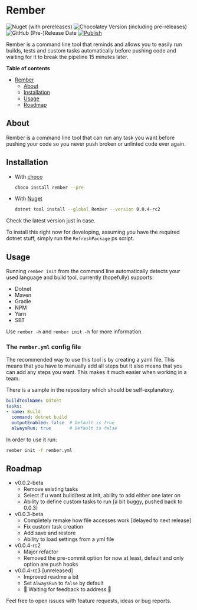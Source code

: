 # Rember

![Nuget (with prereleases)](https://img.shields.io/nuget/vpre/rember) ![Chocolatey Version (including pre-releases)](https://img.shields.io/chocolatey/v/rember?include_prereleases) ![GitHub (Pre-)Release Date](https://img.shields.io/github/release-date-pre/AntoniosBarotsis/rember) [![Publish](https://github.com/AntoniosBarotsis/Rember/actions/workflows/publish.yml/badge.svg)](https://github.com/AntoniosBarotsis/Rember/actions/workflows/publish.yml)

Rember is a command line tool that reminds and allows you to easily run builds, tests and custom tasks automatically
before
pushing code and waiting for it to break the pipeline 15 minutes later.

**Table of contents**

- [Rember](#rember)
    - [About](#about)
    - [Installation](#installation)
    - [Usage](#usage)
    - [Roadmap](#roadmap)

## About

Rember is a command line tool that can run any task you want before pushing your code so you never push broken or unlinted code ever again.

## Installation

- With [choco](https://community.chocolatey.org/packages/Rember)
  ```sh
  choco install rember --pre
  ```

- With [Nuget](https://www.nuget.org/packages/Rember/)
  ```sh
  dotnet tool install --global Rember --version 0.0.4-rc2
  ```

Check the latest version just in case.

To install this right now for developing, assuming you have the required dotnet stuff, simply run the `RefreshPackage`
ps script.

## Usage

Running `rember init` from the command line automatically detects your used language and build tool, currently (hopefully) supports:

- Dotnet
- Maven
- Gradle
- NPM
- Yarn
- SBT

Use `rember -h` and `rember init -h` for more information.

### The `rember.yml` config file

The recommended way to use this tool is by creating a yaml file. This means that you have to manually add all
steps but it also means that you can add any steps you want. This makes it much easier when working in a team.

There is a sample in the repository which should be self-explanatory. 

```yml
buildToolName: Dotnet
tasks:
- name: Build
  command: dotnet build
  outputEnabled: false  # Default is true
  alwaysRun: true       # Default is false
```

In order to use it run:

```sh
rember init -f rember.yml
```

## Roadmap

- v0.0.2-beta
    - Remove existing tasks
    - Select if u want build/test at init, ability to add either one later on
    - Ability to define custom tasks to run [a bit buggy, pushed back to  0.0.3]
- v0.0.3-beta
    - Completely remake how file accesses work [delayed to next release]
    - Fix custom task creation
    - Add save and restore
    - Ability to load settings from a yml file
- v0.0.4-rc2
    - Major refactor
    - Removed the pre-commit option for now at least, default and only option are push hooks
- v0.0.4-rc3 [unreleased]
    - Improved readme a bit
    - Set `AlwaysRun` to `false` by default
    - 🚧 Waiting for feedback to address 🚧 

Feel free to open issues with feature requests, ideas or bug reports.